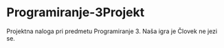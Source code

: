 # Programiranje-3Projekt
Projektna naloga pri predmetu Programiranje 3. Naša igra je Človek ne jezi se.
